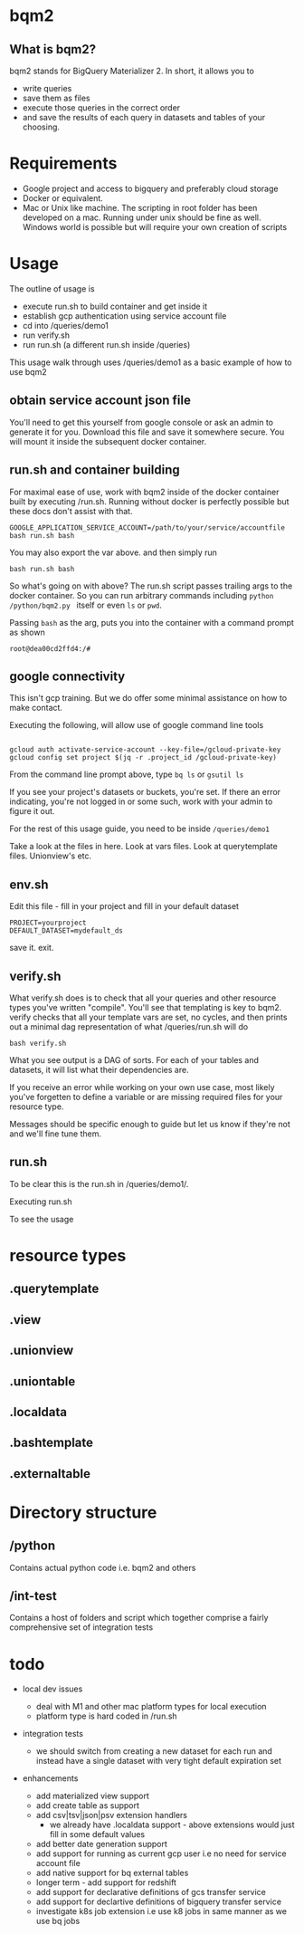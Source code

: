 # bqm2

## What is bqm2?

bqm2 stands for BigQuery Materializer 2.   In short, it allows you to
- write queries
- save them as files
- execute those queries in the correct order
- and save the results of each query in datasets and tables of your choosing.

# Requirements
- Google project and access to bigquery and preferably cloud storage
- Docker or equivalent.
- Mac or Unix like machine.  The scripting in root folder has been developed on a mac.   Running under unix should be fine as well.  Windows world is possible but will require your own creation of scripts

# Usage

The outline of usage is
- execute run.sh to build container and get inside it
- establish gcp authentication using service account file
- cd into /queries/demo1
- run verify.sh
- run run.sh (a different run.sh inside /queries)

This usage walk through uses /queries/demo1 as a basic example of how to use bqm2

## obtain service account json file
You'll need to get this yourself from google console or ask an admin to generate it for you.  Download this file and save it somewhere secure.  You will mount it inside the subsequent docker container.

## run.sh and container building
For maximal ease of use, work with bqm2 inside of the docker container built by executing /run.sh.  Running without docker is perfectly possible but these docs don't assist with that.

``` GOOGLE_APPLICATION_SERVICE_ACCOUNT=/path/to/your/service/accountfile bash run.sh bash  ```

You may also export the var above. and then simply run

``` bash run.sh bash  ```

So what's going on with above?  The run.sh script passes trailing args to the docker container.  So you can run arbitrary commands including ``` python /python/bqm2.py  ``` itself or even ``` ls ``` or ``` pwd ```.

Passing ``` bash ``` as the arg, puts you into the container with a command prompt as shown

``` root@dea00cd2ffd4:/# ```

## google connectivity

This isn't gcp training.  But we do offer some minimal assistance on how to make contact.

Executing the following, will allow use of google command line tools

```

gcloud auth activate-service-account --key-file=/gcloud-private-key
gcloud config set project $(jq -r .project_id /gcloud-private-key)

```

From the command line prompt above, type
``` bq ls ```
or
``` gsutil ls ```

If you see your project's datasets or buckets, you're set.  If there an error indicating, you're not logged in or some such, work with your admin to figure it out.

For the rest of this usage guide, you need to be inside ``` /queries/demo1 ```

Take a look at the files in here.  Look at vars files.  Look at querytemplate files.  Unionview's etc.

## env.sh
Edit this file - fill in your project and fill in your default dataset

```
PROJECT=yourproject
DEFAULT_DATASET=mydefault_ds
```

save it. exit.

## verify.sh
What verify.sh does is to check that all your queries and other resource types you've written "compile".  You'll see that templating is key to bqm2.   verify checks that all your template vars are set, no cycles, and then prints out a minimal dag representation of what /queries/run.sh will do

``` bash verify.sh  ```

What you see output is a DAG of sorts.
For each of your tables and datasets, it will list what their dependencies are.

If you receive an error while working on your own use case, most likely you've forgetten to define a variable or are missing required files for your resource type.

Messages should be specific enough to guide but let us know if they're not and we'll fine tune them.

## run.sh
To be clear this is the run.sh in /queries/demo1/.

Executing run.sh

To see the usage


# resource types

## .querytemplate

## .view

## .unionview

## .uniontable

## .localdata

## .bashtemplate

## .externaltable


# Directory structure
## /python
Contains actual python code i.e. bqm2 and others

## /int-test
Contains a host of folders and script which together comprise a fairly comprehensive set of integration tests


# todo

- local dev issues
  - deal with M1 and other mac platform types for local execution
  - platform type is hard coded in /run.sh

- integration tests
  - we should switch from creating a new dataset for each run and instead have a single dataset with very tight default expiration set

- enhancements
  - add materialized view support
  - add create table as support
  - add csv|tsv|json|psv extension handlers
    - we already have .localdata support - above extensions would just fill in some default values
  - add better date generation support
  - add support for running as current gcp user i.e no need for service account file
  - add native support for bq external tables
  - longer term - add support for redshift
  - add support for declarative definitions of gcs transfer service
  - add support for declartive definitions of bigquery transfer service
  - investigate k8s job extension i.e use k8 jobs in same manner as we use bq jobs
